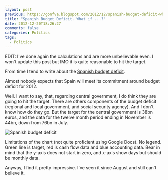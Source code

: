 ```yaml
---
layout: post
previous: https://gonfva.blogspot.com/2012/12/spanish-budget-deficit-what-if.html
title: "Spanish Budget Deficit. What if ...?"
date: 2012-12-20T18:26:27
comments: false
categories: Politics
tags:
  - Politics
---
```


EDIT: I've done again the calculations and are more unbelievable even. I won't update this post but IMO it is quite reasonable to hit the target.


From time I tend to write about the [Spanish budget deficit](http://gonfva.blogspot.co.uk/2012/09/june-deficit-was-854.html).


Almost nobody expects that Spain will meet its commitment around budget deficit for 2012.


Well. I want to say, that, regarding central government, I do think they are going to hit the target. There are others components of the budget deficit (regional and local government, and social security agency). And I don't know how do they go. But the target for the central government is 38bn euros, and the data for the twelve month period ending in November is 44bn, down from 76bn in July.

![Spanish budget deficit](http://4.bp.blogspot.com/-DdICElK_2yU/UNNqzuUTL0I/AAAAAAAAAZM/ZXeLmj0wJ2I/s640/chart_2.png)

Limitations of the chart (not quite proficient using Google Docs). No legend. Green line is target, red is cash flow data and blue accounting data. Bear in mind that the y-axis does not start in zero, and x-axis show days but should be monthly data.

Anyway, I find it pretty impressive. I've seen it since August and still can't believe it.
